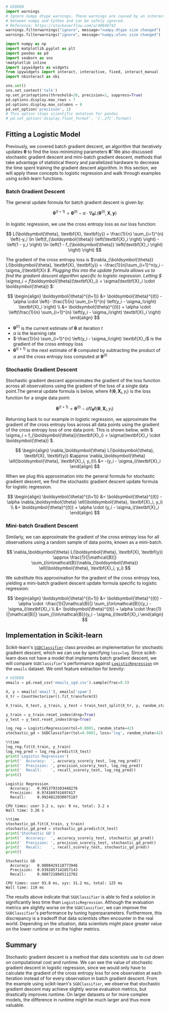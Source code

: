 

```python
# HIDDEN
import warnings
# Ignore numpy dtype warnings. These warnings are caused by an interaction
# between numpy and Cython and can be safely ignored.
# Reference: https://stackoverflow.com/a/40846742
warnings.filterwarnings("ignore", message="numpy.dtype size changed")
warnings.filterwarnings("ignore", message="numpy.ufunc size changed")

import numpy as np
import matplotlib.pyplot as plt
import pandas as pd
import seaborn as sns
%matplotlib inline
import ipywidgets as widgets
from ipywidgets import interact, interactive, fixed, interact_manual
import nbinteract as nbi

sns.set()
sns.set_context('talk')
np.set_printoptions(threshold=20, precision=2, suppress=True)
pd.options.display.max_rows = 7
pd.options.display.max_columns = 8
pd.set_option('precision', 2)
# This option stops scientific notation for pandas
# pd.set_option('display.float_format', '{:.2f}'.format)
```

## Fitting a Logistic Model

Previously, we covered batch gradient descent, an algorithm that iteratively updates $\boldsymbol{\theta}$ to find the loss-minimizing parameters $\boldsymbol{\hat\theta}$. We also discussed stochastic gradient descent and mini-batch gradient descent, methods that take advantage of statistical theory and parallelized hardware to decrease the time spent training the gradient descent algorithm. In this section, we will apply these concepts to logistic regression and walk through examples using scikit-learn functions.

### Batch Gradient Descent

The general update formula for batch gradient descent is given by:

$$
\boldsymbol{\theta}^{(t+1)} = \boldsymbol{\theta}^{(t)} - \alpha \cdot \nabla_\boldsymbol{\theta} L(\boldsymbol{\theta}^{(t)}, \textbf{X}, \textbf{y})
$$

In logistic regression, we use the cross entropy loss as our loss function:

$$
L(\boldsymbol{\theta}, \textbf{X}, \textbf{y}) = \frac{1}{n} \sum_{i=1}^{n} \left(-y_i \ln \left(f_{\boldsymbol{\theta}} \left(\textbf{X}_i \right) \right) - \left(1 - y_i \right) \ln \left(1 - f_{\boldsymbol{\theta}} \left(\textbf{X}_i \right) \right) \right)
$$

The gradient of the cross entropy loss is $\nabla_{\boldsymbol{\theta}} L(\boldsymbol{\theta}, \textbf{X}, \textbf{y}) = -\frac{1}{n}\sum_{i=1}^n(y_i - \sigma_i)\textbf{X}_i $. Plugging this into the update formula allows us to find the gradient descent algorithm specific to logistic regression. Letting $ \sigma_i = f_\boldsymbol{\theta}(\textbf{X}_i) = \sigma(\textbf{X}_i \cdot \boldsymbol{\theta}) $:

$$
\begin{align}
\boldsymbol{\theta}^{(t+1)} &= \boldsymbol{\theta}^{(t)} - \alpha \cdot \left(- \frac{1}{n} \sum_{i=1}^{n} \left(y_i - \sigma_i\right) \textbf{X}_i \right) \\
&= \boldsymbol{\theta}^{(t)} + \alpha \cdot \left(\frac{1}{n} \sum_{i=1}^{n} \left(y_i - \sigma_i\right) \textbf{X}_i \right)
\end{align}
$$

- $\boldsymbol{\theta}^{(t)}$ is the current estimate of $\boldsymbol{\theta}$ at iteration $t$
- $\alpha$ is the learning rate
- $-\frac{1}{n} \sum_{i=1}^{n} \left(y_i - \sigma_i\right) \textbf{X}_i$ is the gradient of the cross entropy loss
- $\boldsymbol{\theta}^{(t+1)}$ is the next estimate of $\boldsymbol{\theta}$ computed by subtracting the product of $\alpha$ and the cross entropy loss computed at $\boldsymbol{\theta}^{(t)}$


### Stochastic Gradient Descent

Stochastic gradient descent approximates the gradient of the loss function across all observations using the gradient of the loss of a single data point.The general update formula is below, where $\ell(\boldsymbol{\theta}, \textbf{X}_i, y_i)$ is the loss function for a single data point:

$$
\boldsymbol{\theta}^{(t+1)} = \boldsymbol{\theta}^{(t)} - \alpha \nabla_\boldsymbol{\theta} \ell(\boldsymbol{\theta}, \textbf{X}_i, y_i)
$$

Returning back to our example in logistic regression, we approximate the gradient of the cross entropy loss across all data points using the gradient of the cross entropy loss of one data point. This is shown below, with $ \sigma_i = f_{\boldsymbol{\theta}}(\textbf{X}_i) = \sigma(\textbf{X}_i \cdot \boldsymbol{\theta}) $.

$$
\begin{align}
\nabla_\boldsymbol{\theta} L(\boldsymbol{\theta}, \textbf{X}, \textbf{y}) &\approx \nabla_\boldsymbol{\theta} \ell(\boldsymbol{\theta}, \textbf{X}_i, y_i)\\
&= -(y_i - \sigma_i)\textbf{X}_i
\end{align}
$$

When we plug this approximation into the general formula for stochastic gradient descent, we find the stochastic gradient descent update formula for logistic regression.

$$
\begin{align}
\boldsymbol{\theta}^{(t+1)} &= \boldsymbol{\theta}^{(t)} - \alpha \nabla_\boldsymbol{\theta} \ell(\boldsymbol{\theta}, \textbf{X}_i, y_i) \\
&= \boldsymbol{\theta}^{(t)} + \alpha \cdot (y_i - \sigma_i)\textbf{X}_i
\end{align}
$$

### Mini-batch Gradient Descent

Similarly, we can approximate the gradient of the cross entropy loss for all observations using a random sample of data points, known as a mini-batch.

$$
\nabla_\boldsymbol{\theta} L(\boldsymbol{\theta}, \textbf{X}, \textbf{y}) \approx \frac{1}{|\mathcal{B}|} \sum_{i\in\mathcal{B}}\nabla_{\boldsymbol{\theta}} \ell(\boldsymbol{\theta}, \textbf{X}_i, y_i)
$$

We substitute this approximation for the gradient of the cross entropy loss, yielding a mini-batch gradient descent update formula specific to logistic regression:

$$
\begin{align}
\boldsymbol{\theta}^{(t+1)} &= \boldsymbol{\theta}^{(t)} - \alpha \cdot -\frac{1}{|\mathcal{B}|} \sum_{i\in\mathcal{B}}(y_i - \sigma_i)\textbf{X}_i \\
&= \boldsymbol{\theta}^{(t)} + \alpha \cdot \frac{1}{|\mathcal{B}|} \sum_{i\in\mathcal{B}}(y_i - \sigma_i)\textbf{X}_i
\end{align}
$$

## Implementation in Scikit-learn

Scikit-learn's [`SGDClassifier`](http://scikit-learn.org/stable/modules/generated/sklearn.linear_model.SGDClassifier.html) class provides an implementation for stochastic gradient descent, which we can use by specifying `loss=log`. Since scikit-learn does not have a model that implements batch gradient descent, we will compare `SGDClassifier`'s performance against [`LogisticRegression`](http://scikit-learn.org/stable/modules/generated/sklearn.linear_model.LogisticRegression.html) on the `emails` dataset. We omit feature extraction for brevity:


```python
# HIDDEN
emails = pd.read_csv('emails_sgd.csv').sample(frac=0.5)

X, y = emails['email'], emails['spam']
X_tr = CountVectorizer().fit_transform(X)

X_train, X_test, y_train, y_test = train_test_split(X_tr, y, random_state=42)

y_train = y_train.reset_index(drop=True)
y_test = y_test.reset_index(drop=True)
```


```python
log_reg = LogisticRegression(tol=0.0001, random_state=42)
stochastic_gd = SGDClassifier(tol=0.0001, loss='log', random_state=42)
```


```python
%%time
log_reg.fit(X_train, y_train)
log_reg_pred = log_reg.predict(X_test)
print('Logistic Regression')
print('  Accuracy:  ', accuracy_score(y_test, log_reg_pred))
print('  Precision: ', precision_score(y_test, log_reg_pred))
print('  Recall:    ', recall_score(y_test, log_reg_pred))
print()
```

    Logistic Regression
      Accuracy:   0.9913793103448276
      Precision:  0.974169741697417
      Recall:     0.9924812030075187
    
    CPU times: user 3.2 s, sys: 0 ns, total: 3.2 s
    Wall time: 3.26 s



```python
%%time
stochastic_gd.fit(X_train, y_train)
stochastic_gd_pred = stochastic_gd.predict(X_test)
print('Stochastic GD')
print('  Accuracy:  ', accuracy_score(y_test, stochastic_gd_pred))
print('  Precision: ', precision_score(y_test, stochastic_gd_pred))
print('  Recall:    ', recall_score(y_test, stochastic_gd_pred))
print()
```

    Stochastic GD
      Accuracy:   0.9808429118773946
      Precision:  0.9392857142857143
      Recall:     0.9887218045112782
    
    CPU times: user 93.8 ms, sys: 31.2 ms, total: 125 ms
    Wall time: 119 ms


The results above indicate that `SGDClassifier` is able to find a solution in significantly less time than `LogisticRegression`. Although the evaluation metrics are slightly worse on the `SGDClassifier`, we can improve the `SGDClassifier`'s performance by tuning hyperparameters. Furthermore, this discrepancy is a tradeoff that data scientists often encounter in the real world. Depending on the situation, data scientists might place greater value on the lower runtime or on the higher metrics.

## Summary

Stochastic gradient descent is a method that data scientists use to cut down on computational cost and runtime. We can see the value of stochastic gradient descent in logistic regression, since we would only have to calculate the gradient of the cross entropy loss for one observation at each iteration instead of for every observation in batch gradient descent. From the example using scikit-learn's `SGDClassifier`, we observe that stochastic gradient descent may achieve slightly worse evaluation metrics, but drastically improves runtime. On larger datasets or for more complex models, the difference in runtime might be much larger and thus more valuable.

